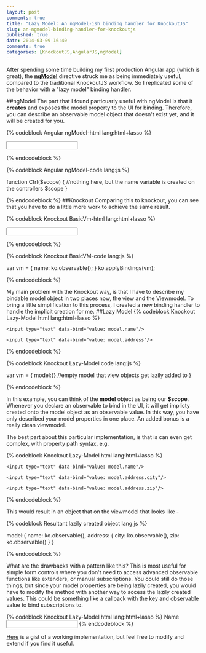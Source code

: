 ```yaml
---
layout: post
comments: true
title: "Lazy Model: An ngModel-ish binding handler for KnockoutJS"
slug: an-ngmodel-binding-handler-for-knockoutjs
published: true
date: 2014-03-09 16:40
comments: true
categories: [KnockoutJS,AngularJS,ngModel]
---
```


After spending some time building my first production Angular app (which is great), the  **[ngModel](http://docs.angularjs.org/api/ng/directive/ngModel)** directive struck me as being immediately useful, compared to the traditional KnockoutJS workflow. So I replicated some of the behavior with a "lazy model" binding handler.

<!-- more -->

##ngModel
The part that I found particuarly useful with ngModel is that it **creates** and exposes the model property to the UI for binding. Therefore, you can describe an observable model object that doesn't exist yet, and it will be created for you.

{% codeblock Angular ngModel-html lang:html+lasso %}

 <div ng-controller="Ctrl">
 	<input ng-model="name" type="text" class="my-input" />
 </div>
 
{% endcodeblock %}

{% codeblock Angular ngModel-code  lang:js %}

function Ctrl($scope) {
  //nothing here, but the name variable is created on the controllers $scope 
}

{% endcodeblock %}
##Knockout
Comparing this to knockout, you can see that you have to do a little more work to achieve the same result.

{% codeblock Knockout BasicVm-html lang:html+lasso %}

<input type="text" data-bind="value: name"/>

{% endcodeblock %}

{% codeblock Knockout BasicVM-code  lang:js %}

var vm =  {
	name: ko.observable();
}
ko.applyBindings(vm);

{% endcodeblock %}

My main problem with the Knockout way, is that I have to describe my bindable model object in two places now, the view and the Viewmodel. To bring a little simplification to this process, I created a new binding handler to handle the implicit creation for me. 
##Lazy Model
{% codeblock Knockout Lazy-Model html lang:html+lasso %}

<!-- ko model: {value:'name',target:model} -->
	<input type="text" data-bind="value: model.name"/>
<!-- /ko -->

<!-- ko model: {value:'address',target:model} -->
	<input type="text" data-bind="value: model.address"/>
<!-- /ko -->

{% endcodeblock %}

{% codeblock Knockout Lazy-Model code  lang:js %}

var vm =  {
	model:{} //empty model that view objects get lazily added to
}

{% endcodeblock %}

In this example, you can think of the **model** object as being our **$scope**. Whenever you declare an observable to bind in the UI, it will get implicty created onto the model object as an observable value. In this way, you have only described your model properties in one place. An added bonus is a really clean viewmodel.

The best part about this particular implementation, is that is can even get complex, with property path syntax, e.g.

{% codeblock Knockout Lazy-Model html lang:html+lasso %}

<!-- ko model: {value:'name',target:model} -->
	<input type="text" data-bind="value: model.name"/>
<!-- /ko -->

<!-- ko model: {value:'address.city',target:model} -->
	<input type="text" data-bind="value: model.address.city"/>
<!-- /ko -->

<!-- ko model: {value:'address.zip',target:model} -->
	<input type="text" data-bind="value: model.address.zip"/>
<!-- /ko -->

{% endcodeblock %}
 
This would result in an object that on the viewmodel that looks like - 

{% codeblock Resultant lazily created object  lang:js %}

model:{
	name: ko.observable(),
	address: {
		city: ko.observable(),
		zip: ko.observable()
	}
}

{% endcodeblock %}

 What are the drawbacks with a pattern like this? This is most useful for simple form controls where you don't need to access advanced observable functions like extenders, or manual subscriptions. You could still do those things, but since your model properties are being lazily created, you would have to modify the method with another way to access the lazily created values. This could be something like a callback with the key and observable value to bind subscriptions to.
 
 {% codeblock Knockout Lazy-Model html lang:html+lasso %}
     <!-- ko model: {value:'name',target:model,onCreate:created} -->
      <label for="name">Name</label>
      <input required type="text" data-bind="value:model.name, valueUpdate: 'keydown'"/>
    <!-- /ko -->
  {% endcodeblock %}
  
[Here](https://gist.github.com/bringking/9459485) is a gist of a working implementation, but feel free to modify and extend if you find it useful.